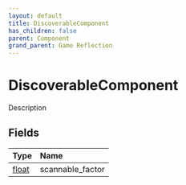 ```yaml
---
layout: default
title: DiscoverableComponent
has_children: false
parent: Component
grand_parent: Game Reflection
---
```

# DiscoverableComponent
Description 

## Fields
| Type | Name |
|:-------------|:--------------|
| [float](/game-reflection/components/float.md) | scannable_factor |
